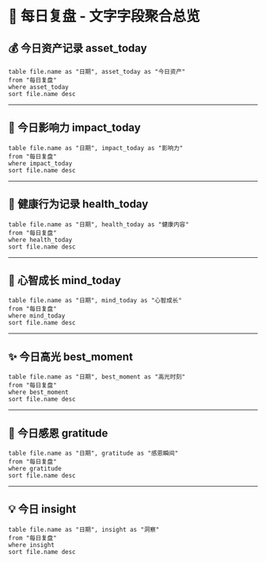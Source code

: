 # 📝 每日复盘 - 文字字段聚合总览

## 💰 今日资产记录 asset_today

```dataview
table file.name as "日期", asset_today as "今日资产"
from "每日复盘"
where asset_today
sort file.name desc
```

---

## 🌟 今日影响力 impact_today

```dataview
table file.name as "日期", impact_today as "影响力"
from "每日复盘"
where impact_today
sort file.name desc
```

---

## 🧘 健康行为记录 health_today

```dataview
table file.name as "日期", health_today as "健康内容"
from "每日复盘"
where health_today
sort file.name desc
```

---

## 🧠 心智成长 mind_today

```dataview
table file.name as "日期", mind_today as "心智成长"
from "每日复盘"
where mind_today
sort file.name desc
```

---

## ✨ 今日高光 best_moment

```dataview
table file.name as "日期", best_moment as "高光时刻"
from "每日复盘"
where best_moment
sort file.name desc
```

---

## 🙏 今日感恩 gratitude

```dataview
table file.name as "日期", gratitude as "感恩瞬间"
from "每日复盘"
where gratitude
sort file.name desc
```

---

## 💡 今日 insight
```dataview
table file.name as "日期", insight as "洞察"
from "每日复盘"
where insight
sort file.name desc
```
